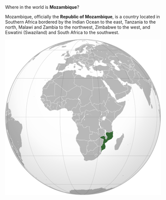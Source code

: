 Where in the world is **Mozambique**?
<!--question-->
Mozambique, officially the **Republic of Mozambique**,  is a country located in Southern Africa bordered by the Indian Ocean to the east, Tanzania to the north, Malawi and Zambia to the northwest, Zimbabwe to the west, and Eswatini (Swaziland) and South Africa to the southwest.

![Map of Mozambique](images/Mozambique_(orthographic_projection).svg)